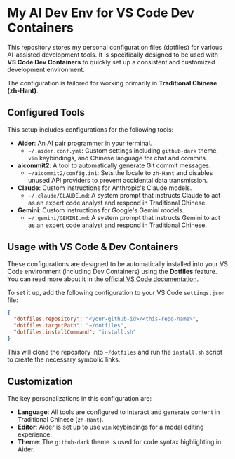 # My AI Dev Env for VS Code Dev Containers

This repository stores my personal configuration files (dotfiles) for various AI-assisted development tools. It is specifically designed to be used with **VS Code Dev Containers** to quickly set up a consistent and customized development environment.

The configuration is tailored for working primarily in **Traditional Chinese (zh-Hant)**.

## Configured Tools

This setup includes configurations for the following tools:

*   **Aider**: An AI pair programmer in your terminal.
    *   `~/.aider.conf.yml`: Custom settings including `github-dark` theme, `vim` keybindings, and Chinese language for chat and commits.
*   **aicommit2**: A tool to automatically generate Git commit messages.
    *   `~/aicommit2/config.ini`: Sets the locale to `zh-Hant` and disables unused API providers to prevent accidental data transmission.
*   **Claude**: Custom instructions for Anthropic's Claude models.
    *   `~/.claude/CLAUDE.md`: A system prompt that instructs Claude to act as an expert code analyst and respond in Traditional Chinese.
*   **Gemini**: Custom instructions for Google's Gemini models.
    *   `~/.gemini/GEMINI.md`: A system prompt that instructs Gemini to act as an expert code analyst and respond in Traditional Chinese.

## Usage with VS Code & Dev Containers

These configurations are designed to be automatically installed into your VS Code environment (including Dev Containers) using the **Dotfiles** feature. You can read more about it in the [official VS Code documentation](https://code.visualstudio.com/docs/devcontainers/containers#_personalizing-with-dotfile-repositories).

To set it up, add the following configuration to your VS Code `settings.json` file:

```json
{
  "dotfiles.repository": "<your-github-id>/<this-repo-name>",
  "dotfiles.targetPath": "~/dotfiles",
  "dotfiles.installCommand": "install.sh"
}
```

This will clone the repository into `~/dotfiles` and run the `install.sh` script to create the necessary symbolic links.

## Customization

The key personalizations in this configuration are:

*   **Language**: All tools are configured to interact and generate content in Traditional Chinese (`zh-Hant`).
*   **Editor**: Aider is set up to use `vim` keybindings for a modal editing experience.
*   **Theme**: The `github-dark` theme is used for code syntax highlighting in Aider.
